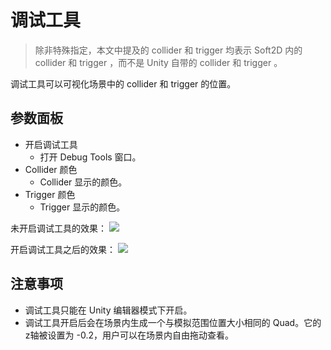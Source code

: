 # 调试工具
> 除非特殊指定，本文中提及的 collider 和 trigger 均表示 Soft2D 内的 collider 和 trigger ，而不是 Unity 自带的 collider 和 trigger 。

调试工具可以可视化场景中的 collider 和 trigger 的位置。


## 参数面板
- 开启调试工具
  - 打开 Debug Tools 窗口。
- Collider 颜色
  - Collider 显示的颜色。
- Trigger 颜色
  - Trigger 显示的颜色。

未开启调试工具的效果：
![](../images/disable_debugging_tools.png)

开启调试工具之后的效果：
![](../images/enable_debugging_tools.png)

## 注意事项
- 调试工具只能在 Unity 编辑器模式下开启。
- 调试工具开启后会在场景内生成一个与模拟范围位置大小相同的 Quad。它的z轴被设置为 -0.2，用户可以在场景内自由拖动查看。
